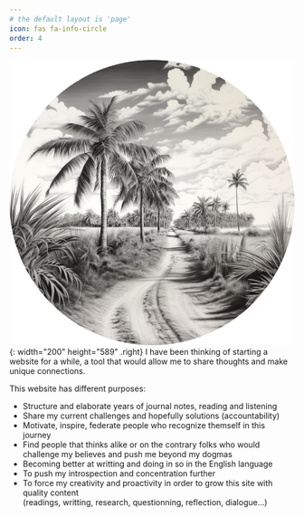 ```yaml
---
# the default layout is 'page'
icon: fas fa-info-circle
order: 4
---
```

![profil](/assets/images/profile.png){: width="200" height="589" .right}
I have been thinking of starting a website for a while, a tool that would allow me to share thoughts and make unique connections.  
 
This website has different purposes:
- Structure and elaborate years of journal notes, reading and listening
- Share my current challenges and hopefully solutions (accountability)
- Motivate, inspire, federate people who recognize themself in this journey
- Find people that thinks alike or on the contrary folks who would challenge my believes and push me beyond my dogmas
- Becoming better at writting and doing in so in the English language
- To push my introspection and concentration further
- To force my creativity and proactivity in order to grow this site with quality content  
(readings, writting, research, questionning, reflection, dialogue...)